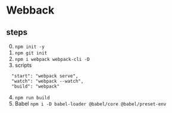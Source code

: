 # Webback

## steps

0. `npm init -y`
1. `npm git init`
2. `npm i webpack webpack-cli -D`
3. scripts

```
  "start": "webpack serve",
  "watch": "webpack --watch",
  "build": "webpack"
```

4. `npm run build`
5. Babel `npm i -D babel-loader @babel/core @babel/preset-env`

